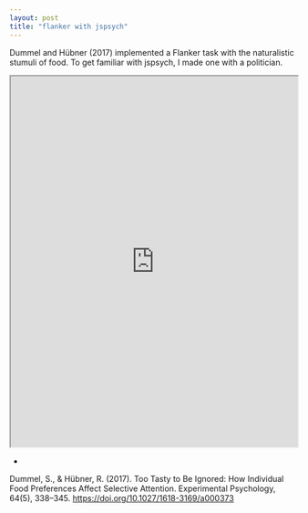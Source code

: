 ```yaml
---
layout: post
title: "flanker with jspsych"
---
```

Dummel and Hübner (2017) implemented a Flanker task with the naturalistic stumuli of food. To get familiar with jspsych, I made one with a politician.

<iframe src="https://liqiantay.github.io/random-jspsych/" style="width:100%; height:650px;" ></iframe> 

-
Dummel, S., & Hübner, R. (2017). Too Tasty to Be Ignored: How Individual Food Preferences Affect Selective Attention. Experimental Psychology, 64(5), 338–345. https://doi.org/10.1027/1618-3169/a000373

